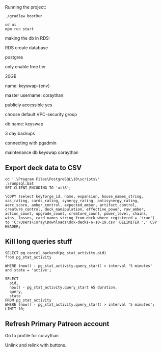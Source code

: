 
Running the project:

```
./gradlew bootRun
```

```
cd ui
npm run start
```


making the db in RDS:

RDS create database

postgres

only enable free tier

20GB

name: keyswap-{env}

master username: coraythan

publicly accessible yes

choose default VPC-security group

db name: keyswap

3 day backups

connecting with pgadmin

maintenance db keyswap
coraythan

## Export deck data to CSV

```
cd '.\Program Files\PostgreSQL\10\scripts\'
.\runpsql.bat
SET CLIENT_ENCODING TO 'utf8';

\COPY (select keyforge_id, name, expansion, house_names_string, sas_rating, cards_rating, synergy_rating, antisynergy_rating, aerc_score, amber_control, expected_amber, artifact_control, creature_control, deck_manipulation, effective_power, raw_amber, action_count, upgrade_count, creature_count, power_level, chains, wins, losses, card_names_string from deck where registered = 'true') to 'C:\Users\Coray\Downloads\dok-decks-6-10-19.csv' DELIMITER ',' CSV HEADER;
```


## Kill long queries stuff
```
SELECT pg_cancel_backend(pg_stat_activity.pid)
from pg_stat_activity

WHERE (now() - pg_stat_activity.query_start) > interval '5 minutes' and state = 'active';

SELECT
  pid,
  now() - pg_stat_activity.query_start AS duration,
  query,
  state
FROM pg_stat_activity
WHERE (now() - pg_stat_activity.query_start) > interval '5 minutes'; 
LIMIT 10;
```

## Refresh Primary Patreon account

Go to profile for coraythan

Unlink and relink with buttons.